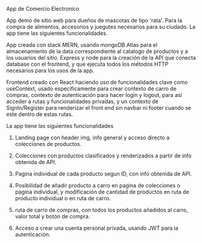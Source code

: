 App de Comercio Electronico

App demo de sitio web para dueños de mascotas de tipo 'rata'. Para la compra de alimentos, accesorios y juegutes necesarios para su ciudado. La app tiene las siguientes funcionalidades.

App creada con stack MERN, usando mongoDB Atlas para el almacenamiento de la data correspondiente al catalogo de productos y a los usuarios del sitio. Express y node para la creación de la API que conecta database con el frontend, y que ejecuta todos los métodos HTTP necesarios para los usos de la app.

Frontend creado con React haciendo uso de funcionalidades clave como useContext, usado especificamente para crear contexto de carro de compras, contexto de autenticación para hacer login y logout, para así acceder a rutas y funcionalidades privadas, y un contexto de SignIn/Register para renderizar el front end sin navbar ni footer cuando se este dentro de estas rutas.

La app tiene las siguientes funcionalidades

1. Landing page con header img, info general y acceso directo a colecciones de productos.

2. Colecciones con productos clasificados y renderizados a partir de info obtenida de API.

3. Pagina individual de cada producto segun ID, con info obtenida de API. 

4. Posibilidad de añadir producto a carro en pagina de colecciones o pagina individual, y modificación
   de cantidad de productos en ruta de producto individual o en ruta de carro.

5. ruta de carro de compras, con todos los productos añadidos al carro, valor total y botón de compra.

6. Acceso a crear una cuenta personal privada, usando JWT para la autenticación. 
